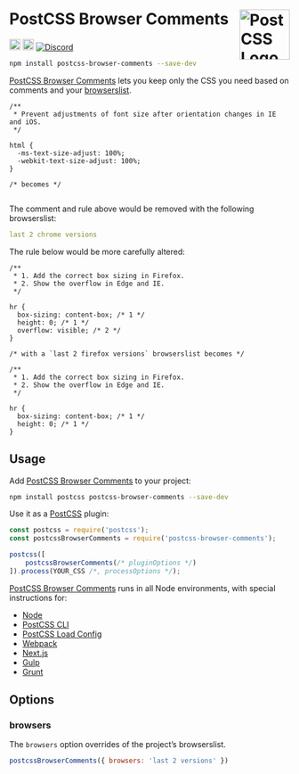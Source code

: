 # PostCSS Browser Comments [<img src="https://postcss.github.io/postcss/logo.svg" alt="PostCSS Logo" width="90" height="90" align="right">][PostCSS]

[<img alt="npm version" src="https://img.shields.io/npm/v/postcss-browser-comments.svg" height="20">][npm-url] [<img alt="Build Status" src="https://github.com/csstools/postcss-plugins/workflows/test/badge.svg" height="20">][cli-url] [<img alt="Discord" src="https://shields.io/badge/Discord-5865F2?logo=discord&logoColor=white">][discord]

```bash
npm install postcss-browser-comments --save-dev
```

[PostCSS Browser Comments] lets you keep only the CSS you need based on
comments and your [browserslist](https://github.com/browserslist/browserslist).


```pcss
/**
 * Prevent adjustments of font size after orientation changes in IE and iOS.
 */

html {
  -ms-text-size-adjust: 100%;
  -webkit-text-size-adjust: 100%;
}

/* becomes */


```

The comment and rule above would be removed with the following browserslist:

```yml
last 2 chrome versions
```

The rule below would be more carefully altered:

```pcss
/**
 * 1. Add the correct box sizing in Firefox.
 * 2. Show the overflow in Edge and IE.
 */

hr {
  box-sizing: content-box; /* 1 */
  height: 0; /* 1 */
  overflow: visible; /* 2 */
}

/* with a `last 2 firefox versions` browserslist becomes */

/**
 * 1. Add the correct box sizing in Firefox.
 * 2. Show the overflow in Edge and IE.
 */

hr {
  box-sizing: content-box; /* 1 */
  height: 0; /* 1 */
}
```

## Usage

Add [PostCSS Browser Comments] to your project:

```bash
npm install postcss postcss-browser-comments --save-dev
```

Use it as a [PostCSS] plugin:

```js
const postcss = require('postcss');
const postcssBrowserComments = require('postcss-browser-comments');

postcss([
	postcssBrowserComments(/* pluginOptions */)
]).process(YOUR_CSS /*, processOptions */);
```

[PostCSS Browser Comments] runs in all Node environments, with special
instructions for:

- [Node](INSTALL.md#node)
- [PostCSS CLI](INSTALL.md#postcss-cli)
- [PostCSS Load Config](INSTALL.md#postcss-load-config)
- [Webpack](INSTALL.md#webpack)
- [Next.js](INSTALL.md#nextjs)
- [Gulp](INSTALL.md#gulp)
- [Grunt](INSTALL.md#grunt)

## Options

### browsers

The `browsers` option overrides of the project’s browserslist.

```js
postcssBrowserComments({ browsers: 'last 2 versions' })
```

[cli-url]: https://github.com/csstools/postcss-plugins/actions/workflows/test.yml?query=workflow/test

[discord]: https://discord.gg/bUadyRwkJS
[npm-url]: https://www.npmjs.com/package/postcss-browser-comments

[PostCSS]: https://github.com/postcss/postcss
[PostCSS Browser Comments]: https://github.com/csstools/postcss-plugins/tree/main/plugins/postcss-browser-comments
